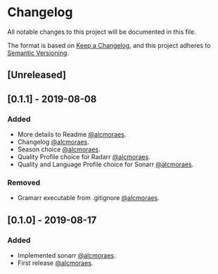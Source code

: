 # Changelog
All notable changes to this project will be documented in this file.

The format is based on [Keep a Changelog](https://keepachangelog.com/en/1.0.0/),
and this project adheres to [Semantic Versioning](https://semver.org/spec/v2.0.0.html).

## [Unreleased]

## [0.1.1] - 2019-08-08
### Added
- More details to Readme [@alcmoraes](https://github.com/alcmoraes).
- Changelog [@alcmoraes](https://github.com/alcmoraes).
- Season choice [@alcmoraes](https://github.com/alcmoraes).
- Quality Profile choice for Radarr [@alcmoraes](https://github.com/alcmoraes).
- Quality and Language Profile choice for Sonarr [@alcmoraes](https://github.com/alcmoraes).
### Removed
- Gramarr executable from .gitignore [@alcmoraes](https://github.com/alcmoraes).

## [0.1.0] - 2019-08-17
### Added
- Implemented sonarr [@alcmoraes](https://github.com/alcmoraes).
- First release [@alcmoraes](https://github.com/alcmoraes).